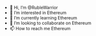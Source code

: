 - 👋 Hi, I’m @RubleWarrior
- 👀 I’m interested in Ethereum 
- 🌱 I’m currently learning Ethereum 
- 💞️ I’m looking to collaborate on Ethereum 
- 📫 How to reach me Ethereum 
